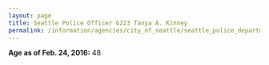 ```yaml
---
layout: page
title: Seattle Police Officer 6223 Tanya A. Kinney
permalink: /information/agencies/city_of_seattle/seattle_police_department/copbook/6223/
---
```


**Age as of Feb. 24, 2016:** 48

